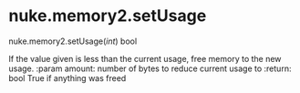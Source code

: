 # nuke.memory2.setUsage
nuke.memory2.setUsage(_int_)  bool

If the value given is less than the current usage, free memory to the new usage. :param amount: number of bytes to reduce current usage to :return: bool True if anything was freed